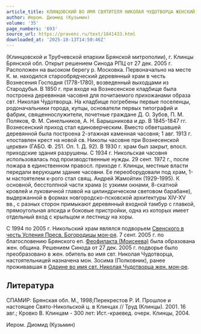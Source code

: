 ```yaml
---
article_title: КЛИНЦОВСКИЙ ВО ИМЯ СВЯТИТЕЛЯ НИКОЛАЯ ЧУДОТВОРЦА ЖЕНСКИЙ МОНАСТЫРЬ
author: Иером. Диомид (Кузьмин)
volume: '35'
page_numbers: '693'
source_url: https://pravenc.ru/text/1841433.html
downloaded_at: '2025-10-13T14:50:46Z'
---
```


(Клинцовской и Трубчевской епархии Брянской митрополии), г. Клинцы Брянской обл. Открыт решением Синода РПЦ от 27 дек. 2005 г. Расположен на высоком берегу р. Московка. Первоначально на месте К. м. находился старообрядческий деревянный храм в честь Вознесения Господня (1778-1780), возведенный выходцами из Стародубья. В 1850 г. при входе на Вознесенское кладбище была построена деревянная часовня для почитаемого прихожанами образа свт. Николая Чудотворца. На кладбище погребены первые поселенцы, родоначальники города, купцы, основатели первых типографий и фабрик, священнослужители, почетные граждане Д. О. Зубов, П. М. Поляков, Ф. М. Синельников, А. Н. Барышникова и др. В 1845-1847 гг. Вознесенский приход стал единоверческим. Вместо обветшавшей деревянной была построена 2-этажная каменная часовня; 1 авг. 1913 г. «поставлен крест на новой св. Николы часовне при Вознесенской церкви» (ГАБО. Ф. 251. Оп. 1. Д. 92). В 1930 г. храм был закрыт, впосл. приходские здания разрушены. С 1934 г. Никольская часовня использовалась под производственные нужды. 29 сент. 1972 г., после пожара в единственном правосл. приходе г. Клинцы, местные власти передали верующим здание часовни. Ее переоборудовали под храм, 1-м настоятелем к-рого стал свящ. Андрей Жамойтин (1929-1995). К основной, бесстолпной части храма (с узкими окнами, 8-скатной кровлей и луковичной главой на цилиндрическом световом барабане), выдержанной в формах новгородско-псковской архитектуры XIV-XV вв., с разных сторон примыкают деревянный входной тамбур с главкой, прямоугольная апсида и боковые пристройки, одна из которых имеет отдельный вход с крыльцом и лестницу на хоры.

С 1994 по 2005 г. Никольский храм являлся подворьем [Свенского в честь Успения Пресв. Богородицы мон-ря](<https://pravenc.ru/text/Свенского в честь Успения Пресв  Богородицы мон-ря.html>). 7 сент. 2005 г. по благословению Брянского еп. [Феофилакта (Моисеева)](<https://pravenc.ru/text/Феофилакта (Моисеева).html>) была образована жен. община. Решением Синода от 27 дек. 2005 г. подворье было преобразовано в жен. обитель во имя свт. Николая Чудотворца, настоятельницей назначена мон. Зосима (Полковник), ранее проживавшая в [Одрине во имя свт. Николая Чудотворца жен. мон-ре](<https://pravenc.ru/text/Одрине во имя свт  Николая Чудотворца жен  мон-ре.html>).

## Литература

СПАМИР: Брянская обл. М., 1998;Перекрестов Р. И. Прошлое и настоящее Свято-Никольской ц. в Клинцах // Труд (Клинцы). 2001. 16 авг.; Кровко В. Клинцам - 300 лет: Ист.-краевед. очерк. Клинцы, 2004.

Иером. Диомид (Кузьмин)
